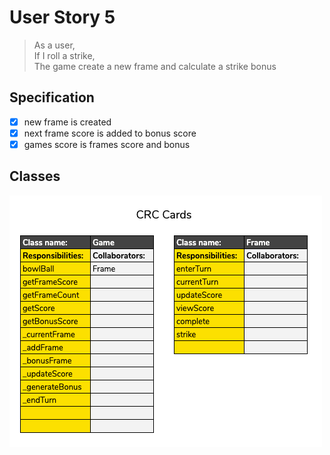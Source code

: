 # User Story 5

> As a user,</br>
If I roll a strike,</br>
The game create a new frame and calculate a strike bonus

## Specification

- [X] new frame is created
- [X] next frame score is added to bonus score
- [X] games score is frames score and bonus

## Classes

![crc](../images/us5-crc.png)
